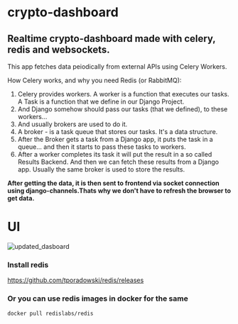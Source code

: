 # crypto-dashboard
## Realtime crypto-dashboard made with celery, redis and websockets.
This app fetches data peiodically from external APIs using Celery Workers.

How Celery works, and why you need Redis (or RabbitMQ):

1. Celery provides workers. A worker is a function that executes our tasks. A Task is a function that we define in our Django Project.
2. And Django somehow should pass our tasks (that we defined), to these workers... 
3. And usually brokers are used to do it.
4. A broker - is a task queue that stores our tasks. It's a data structure.
5. After the Broker gets a task from a Django app, it puts the task in a queue... and then it starts to pass these tasks to workers.
6. After a worker completes its task it will put the result in a so called Results Backend. And then we can fetch these results from a Django app. Usually the same broker is used to store the results.

<b>After getting the data, it is then sent to frontend via socket connection using django-channels.Thats why we don't have to refresh the browser to get data.</b>

# UI
![updated_dasboard](https://user-images.githubusercontent.com/60188244/130830842-0fa5be21-e281-4efe-a7b2-a29916b61d95.png)


<!-- # DEMO -->

<!-- https://user-images.githubusercontent.com/60188244/130129556-66800d53-1dc5-4107-af40-f61ff5ff6160.mp4 -->



### Install redis
https://github.com/tporadowski/redis/releases

### Or you can use redis images in docker for the same
 ```docker pull redislabs/redis```
